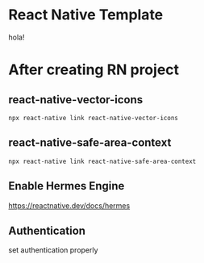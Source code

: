 # React Native Template

hola!

# After creating RN project

## react-native-vector-icons

```
npx react-native link react-native-vector-icons
```

## react-native-safe-area-context

```
npx react-native link react-native-safe-area-context
```

## Enable Hermes Engine

https://reactnative.dev/docs/hermes

## Authentication

set authentication properly
